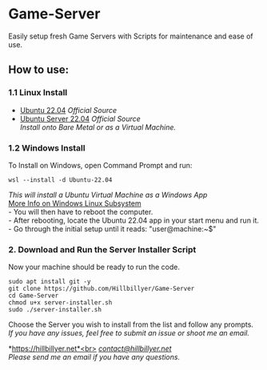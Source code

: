 # Game-Server
Easily setup fresh Game Servers with Scripts for maintenance and ease of use.

## How to use:

### 1.1 Linux Install
- [Ubuntu 22.04](https://releases.ubuntu.com/22.04.3/ubuntu-22.04.3-desktop-amd64.iso) *Official Source*
- [Ubuntu Server 22.04](https://releases.ubuntu.com/22.04.3/ubuntu-22.04.3-live-server-amd64.iso) *Official Source*
<br> *Install onto Bare Metal or as a Virtual Machine.*

### 1.2 Windows Install
To Install on Windows, open Command Prompt and run:
```
wsl --install -d Ubuntu-22.04
```
*This will install a Ubuntu Virtual Machine as a Windows App*
<br>[More Info on Windows Linux Subsystem](https://learn.microsoft.com/en-us/windows/wsl/)
<br> - You will then have to reboot the computer. 
<br> - After rebooting, locate the Ubuntu 22.04 app in your start menu and run it. 
<br> - Go through the initial setup until it reads: "user@machine:~$"

### 2. Download and Run the Server Installer Script
Now your machine should be ready to run the code.
```
sudo apt install git -y
git clone https://github.com/Hillbillyer/Game-Server
cd Game-Server
chmod u+x server-installer.sh
sudo ./server-installer.sh
```
Choose the Server you wish to install from the list and follow any prompts.
<br>*If you have any issues, feel free to submit an issue or shoot me an email.*

*https://hillbillyer.net*<br>
*contact@hillbillyer.net*<br>
*Please send me an email if you have any questions.*<br>